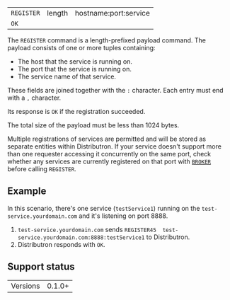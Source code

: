 <table>
<tr><td><code>REGISTER</code></td><td>length</td><td>hostname:port:service</td></tr>
<tr><td colspan='3'><code>OK</code></td></tr>
</table>

The `REGISTER` command is a length-prefixed payload command. The payload consists of one or more tuples containing:
* The host that the service is running on.
* The port that the service is running on.
* The service name of that service.

These fields are joined together with the <code>:</code> character. Each entry must end with a `,` character.

Its response is <code>OK</code> if the registration succeeded.

The total size of the payload must be less than 1024 bytes.

Multiple registrations of services are permitted and will be stored as separate entities within Distributron. If your service doesn't support more than one requester accessing it concurrently on the same port, check whether any services are currently registered on that port with [`BROKER`](cmd-BROKER.md) before calling `REGISTER`.

## Example
In this scenario, there's one service (`testService1`) running on the `test-service.yourdomain.com` and it's listening on port 8888.

1. `test-service.yourdomain.com` sends `REGISTER45  test-service.yourdomain.com:8888:testService1` to Distributron.
1. Distributron responds with `OK`.

## Support status
<table>
<tr><td>Versions</td><td>0.1.0+</td></tr>
</table>
